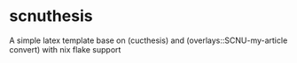 # scnuthesis
 A simple latex template base on (cucthesis) and (overlays::SCNU-my-article convert) with nix flake support 
